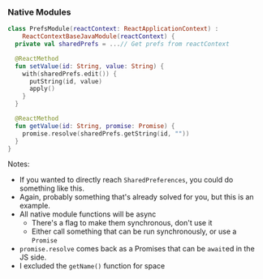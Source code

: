 ### Native Modules

```kotlin
class PrefsModule(reactContext: ReactApplicationContext) : 
    ReactContextBaseJavaModule(reactContext) {
  private val sharedPrefs = ...// Get prefs from reactContext

  @ReactMethod
  fun setValue(id: String, value: String) {
    with(sharedPrefs.edit()) {
      putString(id, value)
      apply()
    }
  }

  @ReactMethod
  fun getValue(id: String, promise: Promise) {
    promise.resolve(sharedPrefs.getString(id, ""))
  }
}
```

Notes:
- If you wanted to directly reach `SharedPreferences`, you could do something like this.
- Again, probably something that's already solved for you, but this is an example.
- All native module functions will be async
  - There's a flag to make them synchronous, don't use it
  - Either call something that can be run synchronously, or use a `Promise`
- `promise.resolve` comes back as a Promises that can be `await`ed in the JS side.
- I excluded the `getName()` function for space
